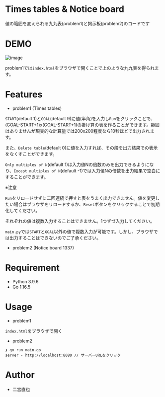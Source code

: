 # Times tables & Notice board

値の範囲を変えられる九九表(problem1)と掲示板(problem2)のコードです
 
# DEMO
 
![image](https://user-images.githubusercontent.com/64777602/124928417-893af700-e03a-11eb-9542-51b3353e0391.png)

 problem1では`index.html`をブラウザで開くことで上のような九九表を得られます。

# Features
 
* problem1 (Times tables)

`START`(default 1)と`GOAL`(default 9)に値(半角)を入力し`Run`をクリックことで、(GOAL-START+1)x(GOAL-START+1)の掛け算の表を作ることができます。範囲はありませんが現実的な計算量では200x200程度なら10秒ほどで出力されます。

また、`Delete table`(default 0)に値を入力すれば、その段を出力結果での表示をなくすことができます。

`Only multiples of N`(default 1)は入力値Nの倍数のみを出力できるようになり、`Except multiples of N`(default -1)では入力値Nの倍数を出力結果で空白にすることができます。

※注意

`Run`をリロードせずに二回連続で押すと表をうまく出力できません。値を変更したい場合はブラウザをリロードするか、`Reset`ボタンをクリックすることで初期化してください。

それぞれの値は複数入力することはできません。1つずづ入力してください。

`main.py`では`START`と`GOAL`以外の値で複数入力が可能です。しかし、ブラウザでは出力することはできないのでご了承ください。

* problem2 (Notice board 1337)
 

# Requirement

* Python 3.9.6
* Go 1.16.5
 
# Usage

* problem1

`index.html`をブラウザで開く

* problem2

```
❯ go run main.go
server - http://localhost:8080 // サーバーURLをクリック
```
 
# Author
 
* 二宮直也
 
